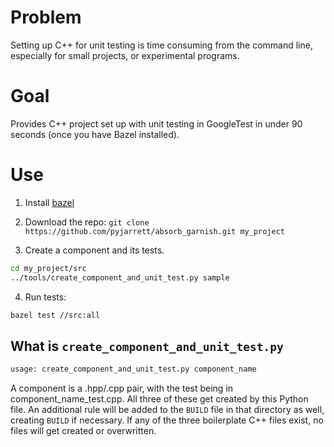 # Problem

Setting up C++ for unit testing is time consuming from the command line,
especially for small projects, or experimental programs.

# Goal

Provides C++ project set up with unit testing in GoogleTest in under 90 seconds
(once you have Bazel installed).

# Use

1. Install [bazel](https://bazel.io)

2. Download the repo: `git clone https://github.com/pyjarrett/absorb_garnish.git my_project`

3. Create a component and its tests. 

```bash
cd my_project/src
../tools/create_component_and_unit_test.py sample
```

4. Run tests:

```bash
bazel test //src:all
```

## What is `create_component_and_unit_test.py`

```bash
usage: create_component_and_unit_test.py component_name
```

A component is a .hpp/.cpp pair, with the test being in
component\_name\_test.cpp.  All three of these get created by this Python file.
An additional rule will be added to the `BUILD` file in that directory as well,
creating `BUILD` if necessary.  If any of the three boilerplate C++ files exist,
no files will get created or overwritten.
